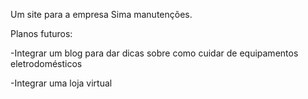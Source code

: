 Um site para a empresa Sima manutenções.

Planos futuros:

-Integrar um blog para dar dicas sobre como cuidar de equipamentos eletrodomésticos



-Integrar uma loja virtual
